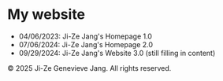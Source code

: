 # My website
- 04/06/2023: Ji-Ze Jang's Homepage 1.0
- 07/06/2024: Ji-Ze Jang's Homepage 2.0
- 09/29/2024: Ji-Ze Jang's Website 3.0 (still filling in content)

&copy; 2025 Ji-Ze Genevieve Jang. All rights reserved. <!-- hard-coded year -->

